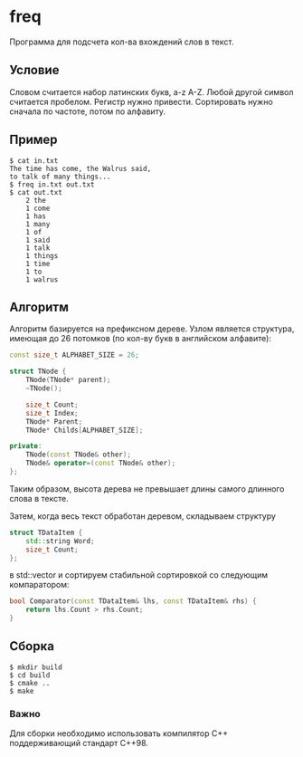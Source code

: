 # freq

Программа для подсчета кол-ва вхождений слов в текст.

## Условие

Словом считается набор латинских букв, a-z A-Z. Любой другой символ считается пробелом. Регистр нужно привести. Сортировать нужно сначала по частоте, потом по алфавиту.

## Пример

```
$ cat in.txt
The time has come, the Walrus said,
to talk of many things...
$ freq in.txt out.txt
$ cat out.txt
    2 the
    1 come
    1 has
    1 many
    1 of
    1 said
    1 talk
    1 things
    1 time
    1 to
    1 walrus
```

## Алгоритм

Алгоритм базируется на префиксном дереве. Узлом является структура, имеющая до 26 потомков (по кол-ву букв в английском алфавите):
```cpp
const size_t ALPHABET_SIZE = 26;

struct TNode {
    TNode(TNode* parent);
    ~TNode();

    size_t Count;
    size_t Index;
    TNode* Parent;
    TNode* Childs[ALPHABET_SIZE];

private:
    TNode(const TNode& other);
    TNode& operator=(const TNode& other);
};
```

Таким образом, высота дерева не превышает длины самого длинного слова в тексте.

Затем, когда весь текст обработан деревом, складываем структуру
```cpp
struct TDataItem {
    std::string Word;
    size_t Count;
};
```
в std::vector и сортируем стабильной сортировкой со следующим компаратором:
```cpp
bool Comparator(const TDataItem& lhs, const TDataItem& rhs) {
    return lhs.Count > rhs.Count;
}
```

## Сборка

```
$ mkdir build
$ cd build
$ cmake ..
$ make
```

### Важно

Для сборки необходимо использовать компилятор C++ поддерживающий стандарт C++98.